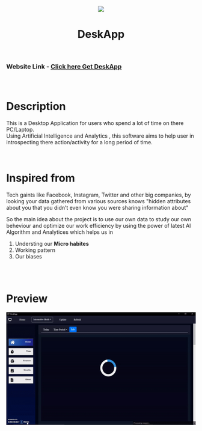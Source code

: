 

<div align="center">

<a href="https://getdeskapp.herokuapp.com/"><img src="Images/desk.ico" style="height:30px">

</a>

<h1> <strong>  DeskApp</strong></h1>

</div>
&nbsp;
&nbsp;

### Website Link - [Click here ](https://getdeskapp.herokuapp.com/) [Get DeskApp](https://getdeskapp.herokuapp.com/)

### 

<br>

# Description

This is a Desktop Application for users who spend a lot of time on there PC/Laptop.<br>
Using Artificial Intelligence and Analytics , this software aims to help user in introspecting there action/activity for a long period of time.

<br>

# Inspired from
Tech gaints like Facebook, Instagram, Twitter and other big companies, by looking your data gathered from various sources knows "hidden attributes about you that you didn’t even know you were sharing information about"
<br>

So the main idea about the project is to use our own data to study our own beheviour and optimize our work efficiency by using the power of latest AI Algorithm and Analytices which helps us in

1. Understing our <strong>Micro habites</strong>
2. Working pattern
3. Our biases

<br>

<br>

# Preview

<div align="center">



<a href="https://getdeskapp.herokuapp.com/"><img src="Images/GIF.gif" style="height:300px">

</div>



